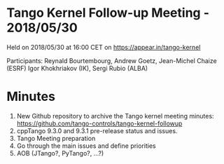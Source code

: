# Tango Kernel Follow-up Meeting - 2018/05/30

Held on 2018/05/30 at 16:00 CET on https://appear.in/tango-kernel

Participants: Reynald Bourtembourg, Andrew Goetz, Jean-Michel Chaize (ESRF)
              Igor Khokhriakov (IK), Sergi Rubio (ALBA)

# Minutes
1. New Github repository to archive the Tango kernel meeting minutes: https://github.com/tango-controls/tango-kernel-followup
2. cppTango 9.3.0 and 9.3.1 pre-release status and issues.
3. Tango Meeting preparation
4. Go through the main issues and define priorities
5. AOB (JTango?, PyTango?, ...?)
